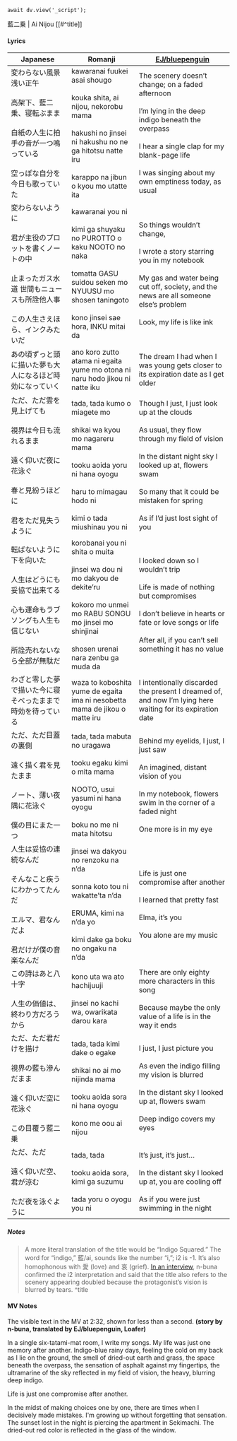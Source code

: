 ```dataviewjs
await dv.view('_script');
```
藍二乗 | Ai Nijou [[#^title]]
#### Lyrics

| Japanese                                                                                | Romanji                                                                                                                                                                              | [EJ/bluepenguin](https://ejtranslations.wordpress.com/2019/01/08/yorushika-ai-nijou/)                                                                                                                                                                      |
| --------------------------------------------------------------------------------------- | ------------------------------------------------------------------------------------------------------------------------------------------------------------------------------------ | ---------------------------------------------------------------------------------------------------------------------------------------------------------------------------------------------------------------------------------------------------------- |
| 変わらない風景 浅い正午<br><br>高架下、藍二乗、寝転ぶまま<br><br>白紙の人生に拍手の音が一つ鳴っている<br><br>空っぽな自分を今日も歌っていた      | kawaranai fuukei asai shougo<br><br>kouka shita, ai nijou, nekorobu mama<br><br>hakushi no jinsei ni hakushu no ne ga hitotsu natte iru<br><br>karappo na jibun o kyou mo utatte ita | The scenery doesn’t change; on a faded afternoon<br><br>I’m lying in the deep indigo beneath the overpass<br><br>I hear a single clap for my blank-page life<br><br>I was singing about my own emptiness today, as usual                                   |
| 変わらないように<br><br>君が主役のプロットを書くノートの中<br><br>止まったガス水道 世間もニュースも所詮他人事<br><br>この人生さえほら、インクみたいだ | kawaranai you ni<br><br>kimi ga shuyaku no PUROTTO o kaku NOOTO no naka<br><br>tomatta GASU suidou seken mo NYUUSU mo shosen taningoto<br><br>kono jinsei sae hora, INKU mitai da    | So things wouldn’t change,<br><br>I wrote a story starring you in my notebook<br><br>My gas and water being cut off, society, and the news are all someone else’s problem<br><br>Look, my life is like ink                                                 |
| あの頃ずっと頭に描いた夢も大人になるほど時効になっていく                                                            | ano koro zutto atama ni egaita yume mo otona ni naru hodo jikou ni natte iku                                                                                                         | The dream I had when I was young gets closer to its expiration date as I get older                                                                                                                                                                         |
| ただ、ただ雲を見上げても<br><br>視界は今日も流れるまま<br><br>遠く仰いだ夜に花泳ぐ<br><br>春と見紛うほどに<br><br>君をただ見失うように     | tada, tada kumo o miagete mo<br><br>shikai wa kyou mo nagareru mama<br><br>tooku aoida yoru ni hana oyogu<br><br>haru to mimagau hodo ni<br><br>kimi o tada miushinau you ni         | Though I just, I just look up at the clouds<br><br>As usual, they flow through my field of vision<br><br>In the distant night sky I looked up at, flowers swam<br><br>So many that it could be mistaken for spring<br><br>As if I’d just lost sight of you |
| 転ばないように下を向いた<br><br>人生はどうにも妥協で出来てる<br><br>心も運命もラブソングも人生も信じない<br><br>所詮売れないなら全部が無駄だ      | korobanai you ni shita o muita<br><br>jinsei wa dou ni mo dakyou de dekite’ru<br><br>kokoro mo unmei mo RABU SONGU mo jinsei mo shinjinai<br><br>shosen urenai nara zenbu ga muda da | I looked down so I wouldn’t trip<br><br>Life is made of nothing but compromises<br><br>I don’t believe in hearts or fate or love songs or life<br><br>After all, if you can’t sell something it has no value                                               |
| わざと零した夢で描いた今に寝そべったままで時効を待っている                                                           | waza to koboshita yume de egaita ima ni nesobetta mama de jikou o matte iru                                                                                                          | I intentionally discarded the present I dreamed of, and now I’m lying here waiting for its expiration date                                                                                                                                                 |
| ただ、ただ目蓋の裏側<br><br>遠く描く君を見たまま<br><br>ノート、薄い夜隅に花泳ぐ<br><br>僕の目にまた一つ                        | tada, tada mabuta no uragawa<br><br>tooku egaku kimi o mita mama<br><br>NOOTO, usui yasumi ni hana oyogu<br><br>boku no me ni mata hitotsu                                           | Behind my eyelids, I just, I just saw<br><br>An imagined, distant vision of you<br><br>In my notebook, flowers swim in the corner of a faded night<br><br>One more is in my eye                                                                            |
| 人生は妥協の連続なんだ<br><br>そんなこと疾うにわかってたんだ<br><br>エルマ、君なんだよ<br><br>君だけが僕の音楽なんだ                  | jinsei wa dakyou no renzoku na n’da<br><br>sonna koto tou ni wakatte’ta n’da<br><br>ERUMA, kimi na n’da yo<br><br>kimi dake ga boku no ongaku na n’da                                | Life is just one compromise after another<br><br>I learned that pretty fast<br><br>Elma, it’s you<br><br>You alone are my music                                                                                                                            |
| この詩はあと八十字<br><br>人生の価値は、終わり方だろうから                                                       | kono uta wa ato hachijuuji<br><br>jinsei no kachi wa, owarikata darou kara                                                                                                           | There are only eighty more characters in this song<br><br>Because maybe the only value of a life is in the way it ends                                                                                                                                     |
| ただ、ただ君だけを描け<br><br>視界の藍も滲んだまま<br><br>遠く仰いだ空に花泳ぐ<br><br>この目覆う藍二乗                         | tada, tada kimi dake o egake<br><br>shikai no ai mo nijinda mama<br><br>tooku aoida sora ni hana oyogu<br><br>kono me oou ai nijou                                                   | I just, I just picture you<br><br>As even the indigo filling my vision is blurred<br><br>In the distant sky I looked up at, flowers swam<br><br>Deep indigo covers my eyes                                                                                 |
| ただ、ただ<br><br>遠く仰いだ空、君が涼む<br><br>ただ夜を泳ぐように                                               | tada, tada<br><br>tooku aoida sora, kimi ga suzumu<br><br>tada yoru o oyogu you ni                                                                                                   | It’s just, it’s just…<br><br>In the distant sky I looked up at, you are cooling off<br><br>As if you were just swimming in the night                                                                                                                       |
##### Notes
>A more literal translation of the title would be “Indigo Squared.” The word for “indigo,” 藍/ai, sounds like the number “i,”; i2 is -1. It’s also homophonous with 愛 (love) and 哀 (grief). [In an interview](https://optimanotes.com/archives/8257), n-buna confirmed the i2 interpretation and said that the title also refers to the scenery appearing doubled because the protagonist’s vision is blurred by tears. ^title

#### MV Notes
The visible text in the MV at 2:32, shown for less than a second.
**(story by n-buna, translated by EJ/bluepenguin, Loafer)**

In a single six-tatami-mat room, I write my songs. My life was just one memory after another.
Indigo-blue rainy days, feeling the cold on my back as I lie on the ground, the smell of dried-out earth and grass, the space beneath the overpass, the sensation of asphalt against my fingertips, the ultramarine of the sky reflected in my field of vision, the heavy, blurring deep indigo.

Life is just one compromise after another.

In the midst of making choices one by one, there are times when I decisively made mistakes.
I'm growing up without forgetting that sensation. The sunset lost in the night is piercing the apartment in Sekimachi.
The dried-out red color is reflected in the glass of the window.
